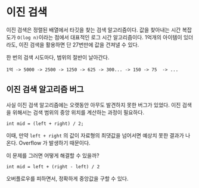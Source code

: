 # 이진 검색

이진 검색은 정렬된 배열에서 타깃을 찾는 검색 알고리즘이다.
값을 찾아내는 시간 복잡도가 `O(log n)`이라는 점에서 대표적인 로그 시간 알고리즘이다.
1억개의 아이템이 있더라도, 이진 검색을 활용하면 단 27번만에 값을 건져낼 수 있다.

한 번의 검색 시도마다, 범위의 절반이 날아간다.

`1억 -> 5000 -> 2500 -> 1250 -> 625 -> 300... -> 150 -> 75  -> ...`

## 이진 검색 알고리즘 버그
사실 이진 검색 알고리즘에는 오랫동안 아무도 발견하지 못한 버그가 있었다.
이진 검색을 위해서는 검색 범위의 중앙 위치를 계산하는 과정이 필요하다.

`int mid = (left + right) / 2;`

이때, 만약 `left + right` 의 값이 자료형의 최댓값을 넘어서면 예상치 못한 결과가 나온다.
Overflow 가 발생하기 때문이다.

이 문제를 그러면 어떻게 해결할 수 있을까?

`int mid = left + (right - left) / 2`

오버플로우를 피하면서, 정확하게 중앙값을 구할 수 있다.